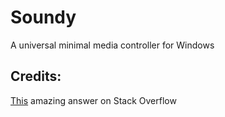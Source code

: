 # Soundy
A universal minimal media controller for Windows

## Credits:
[This](https://stackoverflow.com/a/66037406) amazing answer on Stack Overflow
